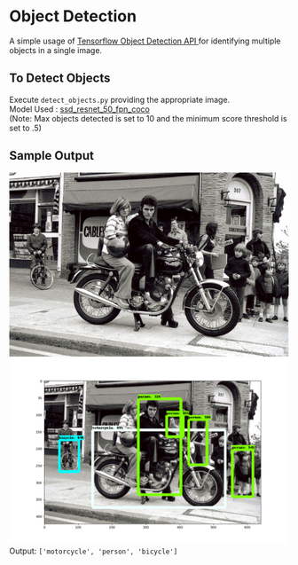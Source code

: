 # Object Detection
A simple usage of [Tensorflow Object Detection API
](https://github.com/tensorflow/models/tree/master/research/object_detection) for identifying multiple objects in a single image.

## To Detect Objects
Execute ```detect_objects.py``` providing the appropriate image. <br>
Model Used : [ssd_resnet_50_fpn_coco](https://github.com/tensorflow/models/blob/master/research/object_detection/g3doc/detection_model_zoo.md)<br>
(Note: Max objects detected is set to 10 and the minimum score threshold is set to .5)

## Sample Output
![](data/input.jpg) ![](data/detected_objects.png)
Output:
```['motorcycle', 'person', 'bicycle']```